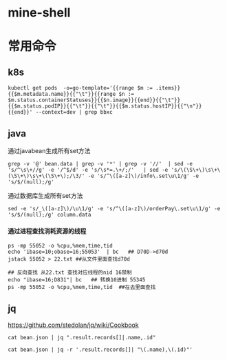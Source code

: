 # mine-shell


# 常用命令

## k8s
```
kubectl get pods  -o=go-template='{{range $m := .items}}{{$m.metadata.name}}{{"\t"}}{{range $n := $m.status.containerStatuses}}{{$n.image}}{{end}}{{"\t"}}{{$m.status.podIP}}{{"\t"}}{{"\t"}}{{$m.status.hostIP}}{{"\n"}}{{end}}' --context=dev | grep bbxc
```

## java
通过javabean生成所有set方法
```
grep -v '@' bean.data | grep -v '*' | grep -v '//'  | sed -e 's/^\s\+//g' -e '/^$/d' -e 's/\s*=.\+/;/'   | sed -e 's/\(\S\+\)\s\+\(\S\+\)\s\+\(\S\+\);/\3/' -e 's/^\([a-z]\)/info\.set\u\1/g' -e 's/$/(null);/g'
```

通过数据库生成所有set方法
```
sed -e 's/_\([a-z]\)/\u\1/g' -e 's/^\([a-z]\)/orderPay\.set\u\1/g' -e 's/$/(null);/g' column.data
```

#### 通过进程查找消耗资源的线程
```shell
ps -mp 55052 -o %cpu,%mem,time,tid  
echo 'ibase=10;obase=16;55053'  | bc   ## D70D->d70d  
jstack 55052 > 22.txt ##从文件里面查找d70d

## 反向查找 从22.txt 查找对应线程的nid 16禁制
echo "ibase=16;D831"| bc   ## 转换10进制 55345
ps -mp 55052 -o %cpu,%mem,time,tid  ##在去里面查找
```

## jq
https://github.com/stedolan/jq/wiki/Cookbook

```shell
cat bean.json | jq ".result.records[]|.name,.id"

cat bean.json | jq -r '.result.records[]| "\(.name),\(.id)"'
```
